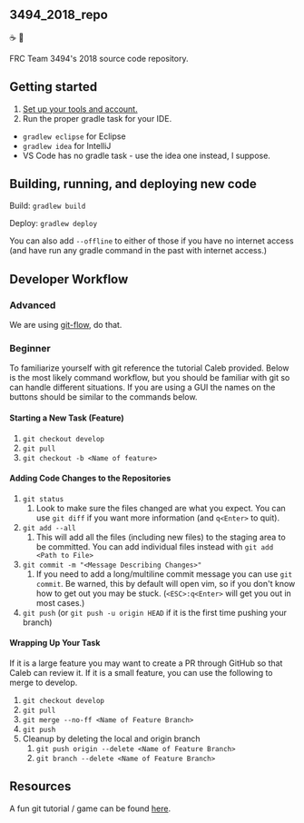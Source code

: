 3494\_2018\_repo
---

:coffee: :robot:

FRC Team 3494's 2018 source code repository.

## Getting started
1. [Set up your tools and account.](https://bhssfrc.github.io/new_prog_doc/)
2. Run the proper gradle task for your IDE.
 * `gradlew eclipse` for Eclipse
 * `gradlew idea` for IntelliJ
 * VS Code has no gradle task - use the idea one instead, I suppose.

## Building, running, and deploying new code

Build: `gradlew build`

Deploy: `gradlew deploy`

You can also add `--offline` to either of those if you have no internet access (and have run any gradle command in the past with internet access.)

## Developer Workflow

### Advanced

We are using [git-flow](http://nvie.com/posts/a-successful-git-branching-model/), do that.

### Beginner

To familiarize yourself with git reference the tutorial Caleb provided. Below is the most likely command workflow, but you should be familiar with git so can handle different situations. If you are using a GUI the names on the buttons should be similar to the commands below. 

#### Starting a New Task (Feature)

1. `git checkout develop`
1. `git pull`
1. `git checkout -b <Name of feature>`

#### Adding Code Changes to the Repositories

1. `git status`
    1. Look to make sure the files changed are what you expect. You can use `git diff` if you want more information (and `q<Enter>` to quit).
1. `git add --all`
    1. This will add all the files (including new files) to the staging area to be committed. You can add individual files instead with `git add <Path to File>`
1. `git commit -m "<Message Describing Changes>"`
    1. If you need to add a long/multiline commit message you can use `git commit`. Be warned, this by default will open vim, so if you don't know how to get out you may be stuck. (`<ESC>:q<Enter>` will get you out in most cases.)
1. `git push` (or `git push -u origin HEAD` if it is the first time pushing your branch)

#### Wrapping Up Your Task

If it is a large feature you may want to create a PR through GitHub so that Caleb can review it. If it is a small feature, you can use the following to merge to develop.

1. `git checkout develop`
1. `git pull`
1. `git merge --no-ff <Name of Feature Branch>`
1. `git push`
1. Cleanup by deleting the local and origin branch
    1. `git push origin --delete <Name of Feature Branch>`
    1. `git branch --delete <Name of Feature Branch>`

## Resources

A fun git tutorial / game can be found [here](https://learngitbranching.js.org/).
